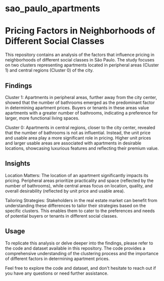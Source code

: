 # sao_paulo_apartments

# Pricing Factors in Neighborhoods of Different Social Classes

This repository contains an analysis of the factors that influence pricing in neighborhoods of different social classes in São Paulo. The study focuses on two clusters representing apartments located in peripheral areas (Cluster 1) and central regions (Cluster 0) of the city.

## Findings
Cluster 1: Apartments in peripheral areas, further away from the city center, showed that the number of bathrooms emerged as the predominant factor in determining apartment prices. Buyers or tenants in these areas value apartments with a greater number of bathrooms, indicating a preference for larger, more functional living spaces.

Cluster 0: Apartments in central regions, closer to the city center, revealed that the number of bathrooms is not as influential. Instead, the unit price and usable area play a more significant role in pricing. Higher unit prices and larger usable areas are associated with apartments in desirable locations, showcasing luxurious features and reflecting their premium value.

## Insights
Location Matters: The location of an apartment significantly impacts its pricing. Peripheral areas prioritize practicality and space (reflected by the number of bathrooms), while central areas focus on location, quality, and overall desirability (reflected by unit price and usable area).

Tailoring Strategies: Stakeholders in the real estate market can benefit from understanding these differences to tailor their strategies based on the specific clusters. This enables them to cater to the preferences and needs of potential buyers or tenants in different social classes.

## Usage
To replicate this analysis or delve deeper into the findings, please refer to the code and dataset available in this repository. The code provides a comprehensive understanding of the clustering process and the importance of different factors in determining apartment prices.

Feel free to explore the code and dataset, and don't hesitate to reach out if you have any questions or need further assistance.
